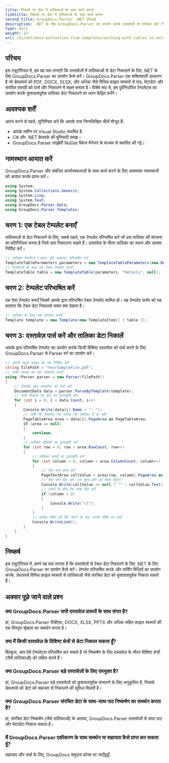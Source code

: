 ```yaml
---
title: निकाले गए डेटा में तालिकाओं के साथ कार्य करना
linktitle: निकाले गए डेटा में तालिकाओं के साथ कार्य करना
second_title: GroupDocs.Parser .NET एपीआई
description: .NET के लिए GroupDocs.Parser का उपयोग करके दस्तावेज़ों से तालिका डेटा निकालने का तरीका जानें। पूर्वनिर्धारित टेम्प्लेट के साथ संरचित सामग्री को कुशलतापूर्वक पार्स करें।
type: docs
weight: 12
url: /hi/net/data-extraction-from-templates/working-with-tables-in-extracted-data/
---
```

## परिचय
इस ट्यूटोरियल में, हम यह पता लगाएंगे कि दस्तावेज़ों में तालिकाओं से डेटा निकालने के लिए .NET के लिए GroupDocs.Parser का उपयोग कैसे करें। GroupDocs.Parser एक शक्तिशाली उपकरण है जो डेवलपर्स को PDF, DOCX, XLSX, और अधिक जैसे विभिन्न फ़ाइल स्वरूपों से पाठ, मेटाडेटा और संरचित सामग्री को पार्स और निकालने में सक्षम बनाता है। विशेष रूप से, हम पूर्वनिर्धारित टेम्पलेट्स का उपयोग करके कुशलतापूर्वक तालिका डेटा निकालने पर ध्यान केंद्रित करेंगे।
## आवश्यक शर्तें
आरंभ करने से पहले, सुनिश्चित करें कि आपके पास निम्नलिखित चीज़ें मौजूद हैं:
- आपके मशीन पर Visual Studio स्थापित है.
- C# और .NET फ्रेमवर्क की बुनियादी समझ।
- GroupDocs.Parser लाइब्रेरी NuGet पैकेज मैनेजर के माध्यम से स्थापित की गई।

## नामस्थान आयात करें
GroupDocs.Parser और संबंधित कार्यात्मकताओं के साथ कार्य करने के लिए आवश्यक नामस्थानों को आयात करके प्रारंभ करें।
```csharp
using System;
using System.Collections.Generic;
using System.Linq;
using System.Text;
using GroupDocs.Parser.Data;
using GroupDocs.Parser.Templates;
```
## चरण 1: एक टेबल टेम्पलेट बनाएँ
तालिकाओं से डेटा निकालने के लिए, सबसे पहले, एक टेम्पलेट परिभाषित करें जो उस तालिका की संरचना का प्रतिनिधित्व करता है जिसे आप निकालना चाहते हैं। दस्तावेज़ के भीतर तालिका का स्थान और आयाम निर्दिष्ट करें।
```csharp
// तालिका पैरामीटर (स्थान और आकार) परिभाषित करें
TemplateTableParameters parameters = new TemplateTableParameters(new Rectangle(new Point(35, 320), new Size(530, 55)), null);
// पैरामीटर्स के साथ एक टेबल टेम्पलेट बनाएँ
TemplateTable table = new TemplateTable(parameters, "Details", null);
```
## चरण 2: टेम्पलेट परिभाषित करें
एक ऐसा टेम्पलेट बनाएँ जिसमें आपके द्वारा परिभाषित टेबल टेम्पलेट शामिल हो। यह टेम्पलेट पार्सर को यह बताएगा कि टेबल डेटा निकालते समय क्या देखना है।
```csharp
// तालिका के साथ एक टेम्पलेट बनाएँ
Template template = new Template(new TemplateItem[] { table });
```
## चरण 3: दस्तावेज़ पार्स करें और तालिका डेटा निकालें
आपके द्वारा परिभाषित टेम्पलेट का उपयोग करके किसी विशिष्ट दस्तावेज़ को पार्स करने के लिए GroupDocs.Parser से Parser वर्ग का उपयोग करें।
```csharp
// अपनी नमूना फ़ाइल का पथ निर्दिष्ट करें
string filePath = "YourSampleFile.pdf";
// पार्सर क्लास का एक उदाहरण बनाएँ
using (Parser parser = new Parser(filePath))
{
    // टेम्पलेट द्वारा दस्तावेज़ को पार्स करें
    DocumentData data = parser.ParseByTemplate(template);
    // सभी निकाले गए डेटा पर पुनरावृत्ति करें
    for (int i = 0; i < data.Count; i++)
    {
        Console.Write(data[i].Name + ": ");
        // जाँचें कि निकाला गया फ़ील्ड एक तालिका है या नहीं
        PageTableArea area = data[i].PageArea as PageTableArea;
        if (area == null)
        {
            continue;
        }
        // तालिका पंक्तियों पर पुनरावृति करें
        for (int row = 0; row < area.RowCount; row++)
        {
            // तालिका स्तंभों पर पुनरावृति करें
            for (int column = 0; column < area.ColumnCount; column++)
            {
                // सेल मान प्राप्त करें
                PageTextArea cellValue = area[row, column].PageArea as PageTextArea;
                // सेल मान प्रिंट करें (या शून्य होने पर रिक्त स्ट्रिंग)
                Console.Write(cellValue == null ? "" : cellValue.Text);
                // स्तंभों के बीच टैब स्पेस प्रिंट करें
                if (column > 0)
                {
                    Console.Write("\t");
                }
            }
            // प्रत्येक पंक्ति को प्रिंट करने के बाद अगली पंक्ति पर जाएँ
            Console.WriteLine();
        }
    }
}
```

## निष्कर्ष
इस ट्यूटोरियल में, हमने यह पता लगाया है कि दस्तावेज़ों से टेबल डेटा निकालने के लिए .NET के लिए GroupDocs.Parser का उपयोग कैसे करें। टेम्प्लेट परिभाषित करके और पार्सिंग विधियों का उपयोग करके, डेवलपर्स विभिन्न फ़ाइल स्वरूपों से तालिकाओं जैसे संरचित डेटा को कुशलतापूर्वक निकाल सकते हैं।

## अक्सर पूछे जाने वाले प्रश्न
### क्या GroupDocs.Parser सभी दस्तावेज़ प्रारूपों के साथ संगत है?
हां, GroupDocs.Parser पीडीएफ, DOCX, XLSX, PPTX और अधिक सहित फ़ाइल स्वरूपों की एक विस्तृत श्रृंखला का समर्थन करता है।
### क्या मैं किसी दस्तावेज़ के विशिष्ट क्षेत्रों से डेटा निकाल सकता हूँ?
बिल्कुल, आप ऐसे टेम्पलेट्स परिभाषित कर सकते हैं जो निष्कर्षण के लिए दस्तावेज़ के भीतर विशिष्ट क्षेत्रों (जैसे तालिकाओं) को लक्षित करते हैं।
### क्या GroupDocs.Parser बड़े दस्तावेज़ों के लिए उपयुक्त है?
हां, GroupDocs.Parser बड़े दस्तावेज़ों को कुशलतापूर्वक संभालने के लिए अनुकूलित है, जिससे डेवलपर्स को डेटा को सहजता से निकालने की सुविधा मिलती है।
### क्या GroupDocs.Parser संरचित डेटा के साथ-साथ पाठ निष्कर्षण का समर्थन करता है?
हां, संरचित डेटा निष्कर्षण (जैसे तालिकाओं) के अलावा, GroupDocs.Parser दस्तावेज़ों से सादा पाठ और मेटाडेटा निकाल सकता है।
### मैं GroupDocs.Parser एकीकरण के साथ समर्थन या सहायता कैसे प्राप्त कर सकता हूं?
 सहायता और चर्चा के लिए, GroupDocs समुदाय फ़ोरम पर जाएँ[यहाँ](https://forum.groupdocs.com/c/parser/17).
